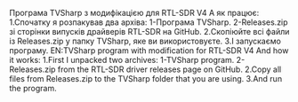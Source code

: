 Програма TVSharp з модифікацією для RTL-SDR V4
А як працює:
1.Спочатку я розпакував два архіва:
1-Програма TVSharp.
2-Releases.zip зі сторінки випусків драйверів RTL-SDR на GitHub.
2.Скопіюйте всі файли із Releases.zip у папку TVSharp, яке ви використовуєте.
3.І запускаємо програму.
EN:TVSharp program with modification for RTL-SDR V4
And how it works:
1.First I unpacked two archives:
1-TVSharp program.
2-Releases.zip from the RTL-SDR driver releases page on GitHub.
2.Copy all files from Releases.zip to the TVSharp folder that you are using.
3.And run the program.
 
